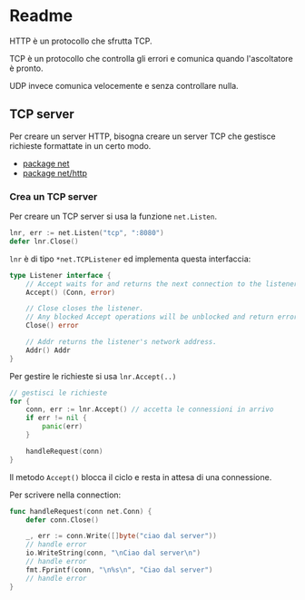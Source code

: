 # Readme

HTTP è un protocollo che sfrutta TCP.

TCP è un protocollo che controlla gli errori e comunica quando l'ascoltatore è pronto.

UDP invece comunica velocemente e senza controllare nulla.

## TCP server

Per creare un server HTTP, bisogna creare un server TCP che gestisce richieste formattate in un certo modo.

- [package net](https://golang.org/pkg/net/)
- [package net/http](https://golang.org/pkg/net/http/)

### Crea un TCP server

Per creare un TCP server si usa la funzione `net.Listen`.

```go
lnr, err := net.Listen("tcp", ":8080")
defer lnr.Close()
```

`lnr` è di tipo `*net.TCPListener` ed implementa questa interfaccia:

```Go
type Listener interface {
    // Accept waits for and returns the next connection to the listener.
    Accept() (Conn, error)

    // Close closes the listener.
    // Any blocked Accept operations will be unblocked and return errors.
    Close() error

    // Addr returns the listener's network address.
    Addr() Addr
}
```

Per gestire le richieste si usa `lnr.Accept(..)`

```Go
// gestisci le richieste
for {
    conn, err := lnr.Accept() // accetta le connessioni in arrivo
    if err != nil {
        panic(err)
    }

    handleRequest(conn)
}
```

Il metodo `Accept()` blocca il ciclo e resta in attesa di una connessione.

Per scrivere nella connection:

```Go
func handleRequest(conn net.Conn) {
    defer conn.Close()

    _, err := conn.Write([]byte("ciao dal server"))
    // handle error
    io.WriteString(conn, "\nCiao dal server\n")
    // handle error
    fmt.Fprintf(conn, "\n%s\n", "Ciao dal server")
    // handle error
}
```
